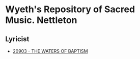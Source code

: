 # Wyeth's Repository of Sacred Music. Nettleton

## Lyricist

- [20903 - THE WATERS OF BAPTISM](/hymns/20903.md)

